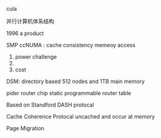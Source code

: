 cula

并行计算机体系结构


1996 a product

SMP
ccNUMA : cache consistency memeoy access

1. power challenge
2.
3. cost

DSM:
directory based
512 nodes and 1TB main memory

pider router chip
static programmable router table


Based on Standford DASH protocal

Cache Coherence Protocal
uncached and occur at memory

Page Migration


